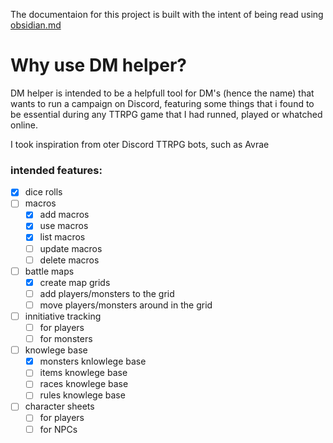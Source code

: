 
 The documentaion for this project is built with the intent of being read using [obsidian.md](https://obsidian.md)

# Why use DM helper?

DM helper is intended to be a  helpfull tool for DM's (hence the name) that wants to run a campaign on Discord, featuring some things that i found to be essential during any TTRPG game that I had runned, played or whatched online.

I took inspiration from oter Discord TTRPG bots, such as Avrae

### intended features:
- [x] dice rolls
- [ ] macros
	- [x] add macros
	- [x] use macros
	- [x] list macros
	- [ ] update macros
	- [ ] delete macros
- [ ] battle maps
	- [x] create map grids
	- [ ] add players/monsters to the grid
	- [ ] move players/monsters around in the grid
- [ ] innitiative tracking
	- [ ] for players
	- [ ] for monsters
- [ ] knowlege base
	- [x] monsters knlowlege base
	- [ ] items knowlege base
	- [ ] races knowlege base
	- [ ] rules knowlege base
- [ ] character sheets
	- [ ] for players
	- [ ] for NPCs
